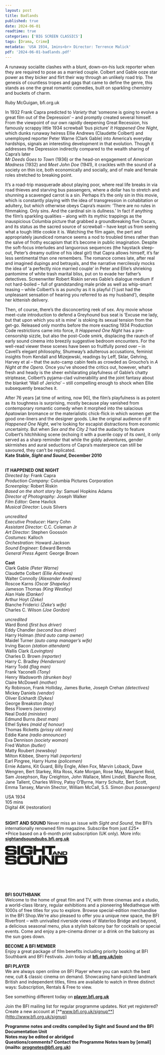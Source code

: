 ```yaml
---
layout: post
title: Badlands
published: true
date: 2024-06-01
readtime: true
categories: ['BIG SCREEN CLASSICS']
tags: [Drama, Crime]
metadata: 'USA 1934, 1mins<br> Director: Terrence Malick'
pdf: '2024-06-01-badlands.pdf'
---
```


A runaway socialite clashes with a blunt, down-on-his luck reporter when they are required to pose as a married couple. Colbert and Gable ooze star power as they bicker and flirt their way through an unlikely road trip. The genesis of countless tropes and gags that came to define the genre, this stands as one the great romantic comedies, built on sparkling chemistry and buckets of charm.

Ruby McGuigan, bfi.org.uk

In 1932 Frank Capra predicted to _Variety_ that ‘someone is going to evolve a great film out of the Depression’ – and promptly created several himself. From the viewpoint of our own rapidly deepening Great Recession, his famously scrappy little 1934 screwball ‘bus picture’ _It Happened One Night_, which dunks runaway heiress Ellie Andrews (Claudette Colbert) and unemployed reporter Peter Warne (Clark Gable) into America’s everyday hardships, signals an interesting development in that evolution. Though it addresses the Depression indirectly compared to the wealth sharing of Capra’s later  
_Mr Deeds Goes to Town_ (1936) or the head-on engagement of _American Madness_ (1932) and _Meet John Doe_ (1941), it crackles with the sound of a society on thin ice, both economically and socially, and of male and female roles stretched to breaking point.

It’s a road-trip masquerade about playing poor, where real life breaks in via road thieves and starving bus passengers, where a dollar has to stretch and shunning a scavenged carrot is a sin. Perhaps it’s the only sin in this movie, which is constantly playing with the idea of transgression in cohabitation or adultery, but which otherwise obeys Capra’s maxim: ‘There are no rules in filmmaking. Only sins. And the cardinal sin is dullness.’ In fact if anything the film’s sparkling qualities – along with its mythic trappings as the inauspicious Columbia picture that grabbed a groundbreaking five Oscars, and its status as the sacred source of screwball – have kept us from seeing what a tough little cookie it is. Watching the film again, the pert and appropriately jaundiced romance seems a nod to troubled times rather than the salve of frothy escapism that it’s become in public imagination. Despite the soft-focus interludes and languorous sequences (the haystack sleep-out, Peter’s dreamy outline of his ideal girl) that Capra allows himself, it’s far less sentimental than one remembers. The romance comes late, after real and imagined dupings and betrayals, and the narrative mercilessly mocks the idea of ‘a perfectly nice married couple’ in Peter and Ellie’s shrieking pantomime of white trash marital bliss, put on to evade her father’s detectives. Screenwriter Robert Riskin serves Gable’s dialogue medium if not hard-boiled – full of grandstanding male pride as well as whip-smart teasing – while Colbert’s is as punchy as it is playful (‘I just had the unpleasant sensation of hearing you referred to as my husband’), despite her kittenish delivery.

Then, of course, there’s the disconcerting reek of sex. Any movie whose meet-cute introduction to defend a Greyhound bus seat is ‘Excuse me lady, but that upon which you sit is mine’ is stoking its sexual tension from the get-go. Released only months before the more exacting 1934 Production Code restrictions came into force, _It Happened One Night_ has a pre-censorship sizzle, but also the post-Code smirk, displacing the raunch of early sound cinema into breezily suggestive bedroom encounters. For the well-read viewer these scenes have been so fruitfully pored over – in Cavell’s elegant philosophy, Shumway’s adulterous accusations, feminist insights from Kendall and Mizejewski, readings by Leff, Sklar, Gehring, Harvey et al – that the auto-camp cabin feels as crowded as Groucho’s in _A Night at the Opera_. Once you’ve shooed the critics out, however, what’s fresh and heady is the sheer exhilarating playfulness of Gable’s chatty striptease, Colbert’s pyjama-clad vulnerability and the joint fantasy about the blanket ‘Wall of Jericho’ – still compelling enough to shock when Ellie subsequently breaches it.

After 76 years [at time of writing, now 90], the film’s playfulness is as potent as its toughness is surprising, mostly because play vanished from contemporary romantic comedy when it morphed into the salacious Apatowian bromance or the materialistic chick-flick in which women get the good one-liners and the designer goods. Like the original audience of _It Happened One Night_, we’re looking for escapist distractions from economic uncertainty. But when _Sex and the City 2_ had the audacity to feature Colbert’s hitchhiking scene (echoing it with a puerile copy of its own), it only served as a sharp reminder that while the giddy adventures, gender skirmishes and aural seductions of Capra’s masterpiece can still be savoured, they can’t be replicated.  
**Kate Stable, _Sight and Sound_, December 2010**  
<br>

**IT HAPPENED ONE NIGHT**  
_Directed by:_ Frank Capra  
_Production Company:_ Columbia Pictures Corporation  
_Screenplay:_ Robert Riskin  
_Based on the short story by:_ Samuel Hopkins Adams  
_Director of Photography:_ Joseph Walker  
_Film Editor:_ Gene Havlick  
_Musical Director:_ Louis Silvers  

_uncredited_  
_Executive Producer:_ Harry Cohn  
_Assistant Director:_ C.C. Coleman Jr  
_Art Director:_ Stephen Goossón  
_Costumes:_ Kalloch  
_Orchestration:_ Howard Jackson  
_Sound Engineer:_ Edward Bernds  
_General Press Agent:_ George Brown  

**Cast**  
Clark Gable _(Peter Warne)_  
Claudette Colbert _(Ellie Andrews)_  
Walter Connolly _(Alexander Andrews)_  
Roscoe Karns _(Oscar Shapeley)_  
Jameson Thomas _(King Westley)_  
Alan Hale _(Danker)_  
Arthur Hoyt _(Zeke)_  
Blanche Friderici _(Zeke’s wife)_  
Charles C. Wilson _(Joe Gordon)_  

_uncredited_  
Ward Bond _(first bus driver)_  
Eddy Chandler _(second bus driver)_  
Harry Holman _(third auto camp owner)_  
Maidel Turner _(auto camp manager’s wife)_  
Irving Bacon _(station attendant)_  
Wallis Clark _(Lovington)_  
Charles D. Brown _(reporter)_  
Harry C. Bradley _(Henderson)_  
Harry Todd _(flag man)_  
Frank Yaconelli _(Tony)_  
Henry Wadsworth _(drunken boy)_  
Claire McDowell _(mother)_  
Ky Robinson, Frank Holliday, James Burke, Joseph Crehan _(detectives)_  
Mickey Daniels _(vendor)_  
Oliver Eckhardt _(Dykes)_  
George Breakston _(boy)_  
Bess Flowers _(secretary)_  
Neal Dodd _(minister)_  
Edmund Burns _(best man)_  
Ethel Sykes _(maid of honour)_  
Thomas Ricketts _(prissy old man)_  
Eddie Kane _(radio announcer)_  
Eva Dennison _(society woman)_  
Fred Walton _(butler)_  
Matty Roubert _(newsboy)_  
Milton Kibbee, Sherry Hall _(reporters)_  
Earl Pingree, Harry Hume _(policemen)_  
Ernie Adams, Kit Guard, Billy Engle, Allen Fox, Marvin Loback, Dave Wengren, Bert Starkey, Rita Ross, Kate Morgan, Rose May, Margaret Reid, Sam Josephson, Ray Creighton, John Wallace, Mimi Lindell, Blanche Rose, Jane Tallent, Charles Wilroy, Patsy O’Byrne, Harry Schultz, Bert Scott, Emma Tansey, Marvin Shector, William McCall, S.S. Simon _(bus passengers)_  

USA 1934  
105 mins  
Digital 4K (restoration)  
<br>
<br>
**SIGHT AND SOUND**
Never miss an issue with _Sight and Sound_, the BFI’s internationally renowned film magazine. Subscribe from just £25*<br>
*Price based on a 6-month print subscription (UK only). More info: [**sightandsoundsubs.bfi.org.uk**](https://sightandsoundsubs.bfi.org.uk/subscribe)

<img style="float: left;" src="/img/sight-and-sound.jpg" width="40%" height="40%"><br><br><br><br><br><br><br><br>

**BFI SOUTHBANK**  
Welcome to the home of great film and TV, with three cinemas and a studio, a world-class library, regular exhibitions and a pioneering Mediatheque with 1000s of free titles for you to explore. Browse special-edition merchandise in the BFI Shop.We&#39;re also pleased to offer you a unique new space, the BFI Riverfront – with unrivalled riverside views of Waterloo Bridge and beyond, a delicious seasonal menu, plus a stylish balcony bar for cocktails or special events. Come and enjoy a pre-cinema dinner or a drink on the balcony as the sun goes down.  

**BECOME A BFI MEMBER**  
Enjoy a great package of film benefits including priority booking at BFI Southbank and BFI Festivals. Join today at [**bfi.org.uk/join**](http://www.bfi.org.uk/join)  

**BFI PLAYER**  
 We are always open online on BFI Player where you can watch the best new, cult &amp; classic cinema on demand. Showcasing hand-picked landmark British and independent titles, films are available to watch in three distinct ways: Subscription, Rentals &amp; Free to view.  

See something different today on [**player.bfi.org.uk**](https://player.bfi.org.uk)  

Join the BFI mailing list for regular programme updates. Not yet registered? Create a new account at [**www.bfi.org.uk/signup**](http://www.bfi.org.uk/signup)

**Programme notes and credits compiled by Sight and Sound and the BFI Documentation Unit  
Notes may be edited or abridged  
Questions/comments? Contact the Programme Notes team by [email](mailto: prognotes@bfi.org.uk)**
<!--stackedit_data:
eyJoaXN0b3J5IjpbMTc2OTg1MDkxNl19
-->
